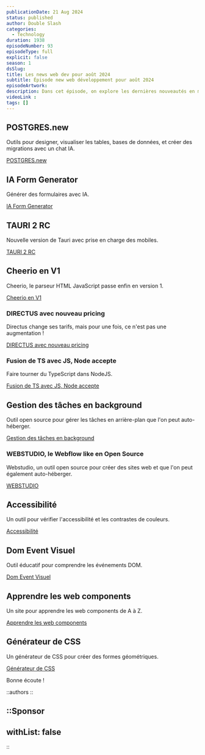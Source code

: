 ```yaml
---
publicationDate: 21 Aug 2024
status: published
author: Double Slash
categories:
  - Technology
duration: 1938
episodeNumber: 93
episodeType: full
explicit: false
season: 1
dsSlug:
title: Les news web dev pour août 2024
subtitle: Épisode new web développement pour août 2024
episodeArtwork:
description: Dans cet épisode, on explore les dernières nouveautés en matière de développement web. Des outils innovants basés sur l'IA pour la génération de bases de données et de formulaires, des solutions pour la création de sites en open source, et bien plus encore. On évoque également des ressources éducatives et des outils pour améliorer l'accessibilité sur le web.
videoLink :
tags: []
---
```

## POSTGRES.new

Outils pour designer, visualiser les tables, bases de données, et créer des migrations avec un chat IA.

[POSTGRES.new](https://postgres.new/)

## IA Form Generator

Générer des formulaires avec IA.

[IA Form Generator](https://kickstart.formkit.com/)

## TAURI 2 RC

Nouvelle version de Tauri avec prise en charge des mobiles.

[TAURI 2 RC](https://v2.tauri.app/blog/tauri-2-0-0-release-candidate/)

## Cheerio en V1

Cheerio, le parseur HTML JavaScript passe enfin en version 1.

[Cheerio en V1](https://cheerio.js.org/blog/cheerio-1.0)

### DIRECTUS avec nouveau pricing

Directus change ses tarifs, mais pour une fois, ce n'est pas une augmentation !

[DIRECTUS avec nouveau pricing](https://directus.io/pricing)

### Fusion de TS avec JS, Node accepte

Faire tourner du TypeScript dans NodeJS.

[Fusion de TS avec JS, Node accepte](https://github.com/nodejs/node/releases/tag/v22.6.0)

## Gestion des tâches en background

Outil open source pour gérer les tâches en arrière-plan que l'on peut auto-héberger.

[Gestion des tâches en background](https://trigger.dev/)

### WEBSTUDIO, le Webflow like en Open Source

Webstudio, un outil open source pour créer des sites web et que l'on peut également auto-héberger.

[WEBSTUDIO](https://webstudio.is/)

## Accessibilité

Un outil pour vérifier l'accessibilité et les contrastes de couleurs.

[Accessibilité](https://www.whocanuse.com/)

## Dom Event Visuel

Outil éducatif pour comprendre les événements DOM.

[Dom Event Visuel](https://domevents.dev/)

## Apprendre les web components

Un site pour apprendre les web components de A à Z.

[Apprendre les web components](https://learn-wcs.com/)

## Générateur de CSS

Un générateur de CSS pour créer des formes géométriques.

[Générateur de CSS](https://css-generators.com/wavy-circle/)



Bonne écoute !

::authors
::

::Sponsor
---
withList: false
---
::
